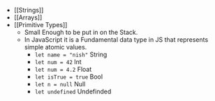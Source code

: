 - [[Strings]]
- [[Arrays]]
- [[Primitive Types]]
	- Small Enough to be put in on the Stack.
	- In JavaScript it is a Fundamental data type in JS that represents simple atomic values.
		- `let name = "nish"` String
		- `let num = 42` Int
		- `let num = 4.2` Float
		- `let isTrue = true` Bool
		- `let n = null` Null
		- `let undefined` Undefinded